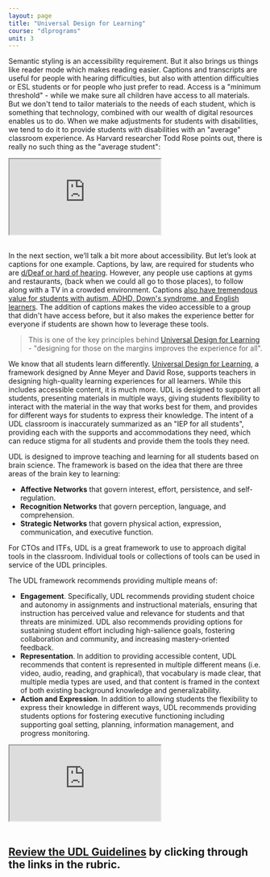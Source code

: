 ```yaml
---
layout: page
title: "Universal Design for Learning"
course: "dlprograms"
unit: 3
---
```

Semantic styling is an accessibility requirement. But it also brings us things like reader mode which makes reading easier. Captions and transcripts are useful for people with hearing difficulties, but also with attention difficulties or ESL students or for people who just prefer to read. Access is a "minimum threshold" - while we make sure all children have access to all materials. But we don't tend to tailor materials to the needs of each student, which is something that technology, combined with our wealth of digital resources enables us to do. When we make adjustments for students with disabilities, we tend to do it to provide students with disabilities with an "average" classroom experience. As Harvard researcher Todd Rose points out, there is really no such thing as the "average student":

<div class="embed-responsive embed-responsive-16by9" style="max-height: 500px; width: auto;">
  <iframe class="embed-responsive-item" src="https://www.youtube.com/embed/4eBmyttcfU4?rel=0"></iframe>
</div>
<br/>

In the next section, we’ll talk a bit more about accessibility. But let’s look at captions for one example. Captions, by law, are required for students who are [d/Deaf or hard of hearing][1]. However, any people use captions at gyms and restaurants, (back when we could all go to those places), to follow along with a TV in a crowded environment. Captions [also have tremendous value for students with autism, ADHD, Down's syndrome, and English learners][2]. The addition of captions makes the video accessible to a group that didn't have access before, but it also makes the experience better for everyone if students are shown how to leverage these tools.

> This is one of the key principles behind [Universal Design for Learning][3] - "designing for those on the margins improves the experience for all".

We know that all students learn differently. [Universal Design for Learning][4], a framework designed by Anne Meyer and David Rose, supports teachers in designing high-quality learning experiences for all learners. While this includes accessible content, it is much more. UDL is designed to support all students, presenting materials in multiple ways, giving students flexibility to interact with the material in the way that works best for them, and provides for different ways for students to express their knowledge. The intent of a UDL classroom is inaccurately summarized as an "IEP for all students", providing each with the supports and accommodations they need, which can reduce stigma for all students and provide them the tools they need.

UDL is designed to improve teaching and learning for all students based on brain science. The framework is based on the idea that there are three areas of the brain key to learning:
* **Affective Networks** that govern interest, effort, persistence, and self-regulation.
* **Recognition Networks** that govern perception, language, and comprehension.
* **Strategic Networks** that govern physical action, expression, communication, and executive function.

For CTOs and ITFs, UDL is a great framework to use to approach digital tools in the classroom. Individual tools or collections of tools can be used in service of the UDL principles.

The UDL framework recommends providing multiple means of:
* **Engagement**. Specifically, UDL recommends providing student choice and autonomy in assignments and instructional materials, ensuring that instruction has perceived value and relevance for students and that threats are minimized. UDL also recommends providing options for sustaining student effort including high-salience goals, fostering collaboration and community, and increasing mastery-oriented feedback.
* **Representation**. In addition to providing accessible content, UDL recommends that content is represented in multiple different means (i.e. video, audio, reading, and graphical), that vocabulary is made clear, that multiple media types are used, and that content is framed in the context of both existing background knowledge and generalizability.
* **Action and Expression**. In addition to allowing students the flexibility to express their knowledge in different ways, UDL recommends providing students options for fostering executive functioning including supporting goal setting, planning, information management, and progress monitoring.

<div class="embed-responsive embed-responsive-16by9" style="max-height: 500px; width: auto;">
  <iframe class="embed-responsive-item" src="https://www.youtube.com/embed/bDvKnY0g6e4?rel=0"></iframe>
</div>
<br/>

## [Review the UDL Guidelines][5] by clicking through the links in the rubric.

[1]:	https://blog.ai-media.tv/blog/the-difference-between-deaf-and-hard-of-hearing
[2]:	https://www.rev.com/blog/how-captions-benefit-more-than-the-deaf-and-hard-of-hearing
[3]:	http://udlguidelines.cast.org/
[4]:	http://udlguidelines.cast.org/
[5]:	http://udlguidelines.cast.org/